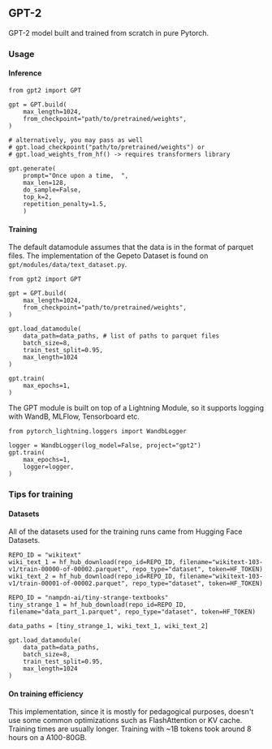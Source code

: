 ## GPT-2

GPT-2 model built and trained from scratch in pure Pytorch.

### Usage

#### Inference

```
from gpt2 import GPT

gpt = GPT.build(
    max_length=1024,
    from_checkpoint="path/to/pretrained/weights",
)

# alternatively, you may pass as well
# gpt.load_checkpoint("path/to/pretrained/weights") or
# gpt.load_weights_from_hf() -> requires transformers library

gpt.generate(
    prompt="Once upon a time,  ", 
    max_len=128,
    do_sample=False,
    top_k=2,
    repetition_penalty=1.5,
    )
```

#### Training

The default datamodule assumes that the data is in the format of parquet files. The implementation of the Gepeto Dataset is found on `gpt/modules/data/text_dataset.py`.

```
from gpt2 import GPT

gpt = GPT.build(
    max_length=1024,
    from_checkpoint="path/to/pretrained/weights",
)

gpt.load_datamodule(
    data_path=data_paths, # list of paths to parquet files
    batch_size=8,
    train_test_split=0.95,
    max_length=1024
)

gpt.train(
    max_epochs=1,
)
```

The GPT module is built on top of a Lightning Module, so it supports logging with WandB, MLFlow, Tensorboard etc. 

```
from pytorch_lightning.loggers import WandbLogger

logger = WandbLogger(log_model=False, project="gpt2")
gpt.train(
    max_epochs=1,
    logger=logger,
)

```

### Tips for training

#### Datasets

All of the datasets used for the training runs came from Hugging Face Datasets.

```
REPO_ID = "wikitext"
wiki_text_1 = hf_hub_download(repo_id=REPO_ID, filename="wikitext-103-v1/train-00000-of-00002.parquet", repo_type="dataset", token=HF_TOKEN)
wiki_text_2 = hf_hub_download(repo_id=REPO_ID, filename="wikitext-103-v1/train-00001-of-00002.parquet", repo_type="dataset", token=HF_TOKEN)

REPO_ID = "nampdn-ai/tiny-strange-textbooks"
tiny_strange_1 = hf_hub_download(repo_id=REPO_ID, filename="data_part_1.parquet", repo_type="dataset", token=HF_TOKEN)

data_paths = [tiny_strange_1, wiki_text_1, wiki_text_2]

gpt.load_datamodule(
    data_path=data_paths,
    batch_size=8,
    train_test_split=0.95,
    max_length=1024
)
```

#### On training efficiency

This implementation, since it is mostly for pedagogical purposes, doesn't use some common optimizations such as FlashAttention or KV cache. Training times are usually longer. Training with ~1B tokens took around 8 hours on a A100-80GB. 
